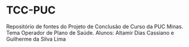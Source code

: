 # TCC-PUC
Repositório de fontes do Projeto de Conclusão de Curso da PUC Minas. Tema Operador de Plano de Saúde.
Alunos: Altamir Dias Cassiano e Guilherme da Silva Lima


